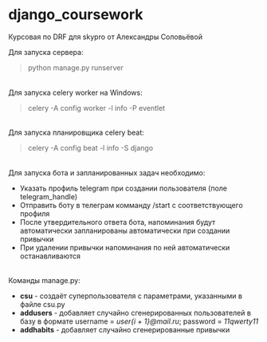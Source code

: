# django_coursework
Курсовая по DRF для skypro от Александры Соловьёвой

Для запуска сервера:
>python manage.py runserver
######
Для запуска celery worker на Windows:
>celery -A config worker -l info -P eventlet
######
Для запуска планировщика celery beat:
>celery -A config beat -l info -S django
######
Для запуска бота и запланированных задач необходимо:
- Указать профиль telegram при создании пользователя (поле telegram_handle)
- Отправить боту в телеграм комманду /start с соответствующего профиля
- После утвердительного ответа бота, напоминания будут автоматически 
запланированы автоматически при создании привычки
- При удалении привычки напоминания по ней автоматически останавливаются
######
Команды manage.py:
- <b>csu</b> - создаёт суперпользователя с параметрами,
указанными в файле csu.py
- <b>addusers</b> - добавляет случайно сгенерированных пользователей
в базу в формате username = <i>user{i + 1}@mail.ru</i>; 
password = <i>11qwerty11</i>
- <b>addhabits</b> - добавляет случайно сгенерированные привычки